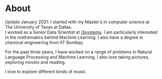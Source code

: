# About

<!--
<img src="/images/me_about.jpg" width="410" height="400" style="float:centre"/>
-->
Update January 2021: I started with my Master's in computer science at The University of Texas at Dallas.   
I worked as a Senior Data Scientist at [i3systems](http://www.i3systems.in/). I am particularly interested in the mathematics behind Machine Learning. I also have a degree in chemical engineering from IIT Bombay.

For the past three years, I have worked on a range of problems in Natural Language Processing and Machine Learning. I also love taking pictures, exploring movies and reading.


I love to explore different kinds of music. 
